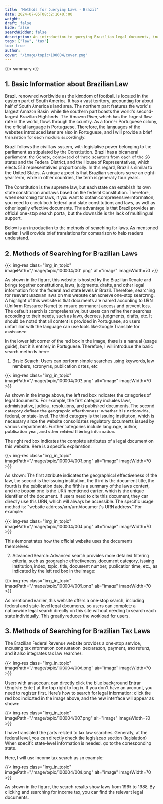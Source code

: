 ```yaml
---
title: 'Methods for Querying Laws - Brazil'
date: 2024-07-05T08:32:16+07:00
weight: 
draft: false
hide: false
searchHidden: false
description: An introduction to querying Brazilian legal documents, including tax laws.
tags: ["law", "tax"]
toc: true
author:
cover: "/image/topic/100004/cover.png"
---
```


{{< summary >}}

## 1. Basic Information about Brazilian Law

Brazil, renowned worldwide as the kingdom of football, is located in the eastern part of South America. It has a vast territory, accounting for about half of South America's land area. The northern part features the world's largest Amazon Basin, while the southern part boasts the world's second-largest Brazilian Highlands. The Amazon River, which has the largest flow rate in the world, flows through the country. As a former Portuguese colony, the official language is Portuguese. Therefore, the languages of the websites introduced later are also in Portuguese, and I will provide a brief translation for each module accordingly.

Brazil follows the civil law system, with legislative power belonging to the parliament as stipulated by the Constitution. Brazil has a bicameral parliament: the Senate, composed of three senators from each of the 26 states and the Federal District, and the House of Representatives, which elects 513 representatives proportionally. In this regard, Brazil is similar to the United States. A unique aspect is that Brazilian senators serve an eight-year term, while in other countries, the term is generally four years.

The Constitution is the supreme law, but each state can establish its own state constitution and laws based on the federal Constitution. Therefore, when searching for laws, if you want to obtain comprehensive information, you need to check both federal and state constitutions and laws, as well as other legally effective documents. The advantage is that Brazil provides an official one-stop search portal, but the downside is the lack of multilingual support.

Below is an introduction to the methods of searching for laws. As mentioned earlier, I will provide brief translations for comparison to help readers understand.

## 2. Methods of Searching for Brazilian Laws

{{< img-res class="img_in_topic" imagePath="/image/topic/100004/001.png" alt="image" imageWidth=70 >}}

As shown in the figure, this website is hosted by the Brazilian Senate and brings together constitutions, laws, judgments, drafts, and other legal information from the federal and state levels in Brazil. Therefore, searching for relevant Brazilian laws on this website can achieve one-stop searching. A highlight of this website is that documents are named according to URN (Uniform Resource Name) to ensure permanent access and prevent loss. The default search is comprehensive, but users can refine their searches according to their needs, such as laws, decrees, judgments, drafts, etc. It should be noted that all content is provided in Portuguese, so users unfamiliar with the language can use tools like Google Translate for assistance.

In the lower left corner of the red box in the image, there is a manual (usage guide), but it is entirely in Portuguese. Therefore, I will introduce the basic search methods here:

1. Basic Search: Users can perform simple searches using keywords, law numbers, acronyms, publication dates, etc.

{{< img-res class="img_in_topic" imagePath="/image/topic/100004/002.png" alt="image" imageWidth=70 >}}

As shown in the image above, the left red box indicates the categories of legal documents. For example, the first category includes laws, administrative, judicial, resolutions, and published documents. The second category defines the geographic effectiveness: whether it is nationwide, federal, or state-level. The third category is the issuing institution, which is necessary since the website consolidates regulatory documents issued by various departments. Further categories include language, author, publication year, and other related filtering information.

The right red box indicates the complete attributes of a legal document on this website. Here is a specific explanation:

{{< img-res class="img_in_topic" imagePath="/image/topic/100004/003.png" alt="image" imageWidth=70 >}}

As shown: The first attribute indicates the geographical effectiveness of the law, the second is the issuing institution, the third is the document title, the fourth is the publication date, the fifth is a summary of the law’s content, and the bottom one is the URN mentioned earlier, which is the unique identifier of the document. If users need to cite this document, they can directly use this URN, which will always be accessible. The specific usage method is: "website address/urn/urn/document's URN address." For example:

{{< img-res class="img_in_topic" imagePath="/image/topic/100004/004.png" alt="image" imageWidth=70 >}}

This demonstrates how the official website uses the documents themselves.

2. Advanced Search: Advanced search provides more detailed filtering criteria, such as geographic effectiveness, document category, issuing institution, index, topic, title, document number, publication time, etc., as indicated by the left red box in the image:

{{< img-res class="img_in_topic" imagePath="/image/topic/100004/005.png" alt="image" imageWidth=70 >}}

As mentioned earlier, this website offers a one-stop search, including federal and state-level legal documents, so users can complete a nationwide legal search directly on this site without needing to search each state individually. This greatly reduces the workload for users.

## 3. Methods of Searching for Brazilian Tax Laws

The Brazilian Federal Revenue website provides a one-stop service, including tax information consultation, declaration, payment, and refund, and it also integrates tax law searches:

{{< img-res class="img_in_topic" imagePath="/image/topic/100004/006.png" alt="image" imageWidth=70 >}}

Users with an account can directly click the blue background Entrar (English: Enter) at the top right to log in. If you don't have an account, you need to register first. Here’s how to search for legal information: click the red box indicated in the image above, and the new interface will appear as shown:

{{< img-res class="img_in_topic" imagePath="/image/topic/100004/007.png" alt="image" imageWidth=70 >}}

I have translated the parts related to tax law searches. Generally, at the federal level, you can directly check the legislacao section (legislation). When specific state-level information is needed, go to the corresponding state.

Here, I will use income tax search as an example:

{{< img-res class="img_in_topic" imagePath="/image/topic/100004/008.png" alt="image" imageWidth=70 >}}

As shown in the figure, the search results show laws from 1965 to 1988. By clicking and searching for income tax, you can find the relevant legal documents.





